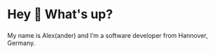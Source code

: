 <h1 align="left">Hey 👋 What's up?</h1>

###

<p align="left">My name is Alex(ander) and I’m a software developer from Hannover, Germany.</p>

###

